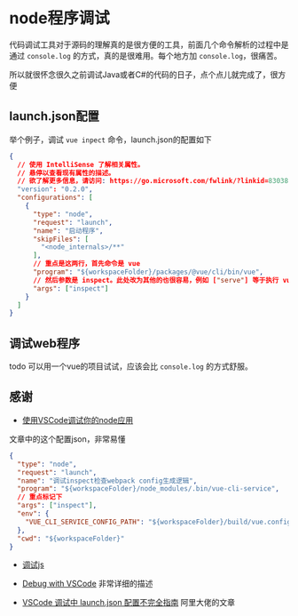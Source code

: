 # node程序调试

代码调试工具对于源码的理解真的是很方便的工具，前面几个命令解析的过程中是通过 `console.log` 的方式，真的是很难用。每个地方加 `console.log`，很痛苦。

所以就很怀念很久之前调试Java或者C#的代码的日子，点个点儿就完成了，很方便

## launch.json配置

举个例子，调试 `vue inpect` 命令，launch.json的配置如下
```json
{
  // 使用 IntelliSense 了解相关属性。 
  // 悬停以查看现有属性的描述。
  // 欲了解更多信息，请访问: https://go.microsoft.com/fwlink/?linkid=830387
  "version": "0.2.0",
  "configurations": [
    {
      "type": "node",
      "request": "launch",
      "name": "启动程序",
      "skipFiles": [
        "<node_internals>/**"
      ],
      // 重点是这两行，首先命令是 vue
      "program": "${workspaceFolder}/packages/@vue/cli/bin/vue",
      // 然后参数是 inspect。此处改为其他的也很容易，例如 ["serve"] 等于执行 vue serve 或者 ["ui"] 等于执行 vue ui
      "args": ["inspect"]
    }
  ]
}
```

## 调试web程序
todo 可以用一个vue的项目试试，应该会比 `console.log` 的方式舒服。

## 感谢
- [使用VSCode调试你的node应用](http://blog.ahui.me/posts/2019-05-11/debug-in-vscode/)

文章中的这个配置json，非常易懂
```json
{
  "type": "node",
  "request": "launch",
  "name": "调试inspect检查webpack config生成逻辑",
  "program": "${workspaceFolder}/node_modules/.bin/vue-cli-service",
  // 重点标记下
  "args": ["inspect"],
  "env": {
    "VUE_CLI_SERVICE_CONFIG_PATH": "${workspaceFolder}/build/vue.config.js"
  },
  "cwd": "${workspaceFolder}"
}
```

- [调试js](https://juejin.im/post/5c1b8bf56fb9a049ea38eafe)

- [Debug with VSCode](https://zhuanlan.zhihu.com/p/71928374) 非常详细的描述

- [VSCode 调试中 launch.json 配置不完全指南](https://www.barretlee.com/blog/2019/03/18/debugging-in-vscode-tutorial/) 阿里大佬的文章
